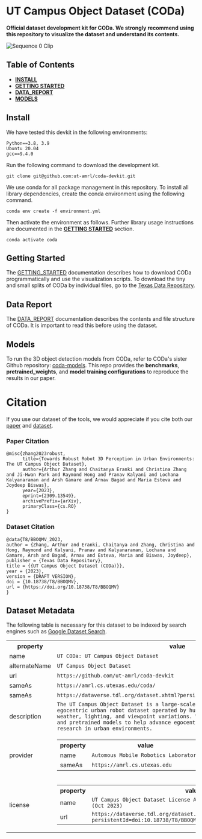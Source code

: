 # UT Campus Object Dataset (CODa)

<b>Official dataset development kit for CODa. We strongly recommend using this repository to visualize the
dataset and understand its contents.</b>

![Sequence 0 Clip](./docs/CODaComp1000Trim.gif)

## Table of Contents

- <b>[INSTALL](#INSTALL)</b>
- <b>[GETTING STARTED](#GETTING_STARTED)</b>
- <b>[DATA_REPORT](#DATA_REPORT)</b>
- <b>[MODELS](#MODELS)</b>

## <a name="Install"></a>Install

We have tested this devkit in the following environments: 
```
Python==3.8, 3.9
Ubuntu 20.04
gcc==9.4.0
```

Run the following command to download the development kit. 

```git clone git@github.com:ut-amrl/coda-devkit.git```

We use conda for all package management in this repository. To install all library dependencies, create the 
conda environment using the following command. 

```conda env create -f environment.yml```

Then activate the environment as follows. Further library usage instructions are documented in 
the <b>[GETTING STARTED](#GETTING_STARTED)</b> section.

```conda activate coda```

## <a name="GETTING_STARTED"></a>Getting Started

The [GETTING_STARTED](./docs/GETTING_STARTED.md) documentation describes how to download CODa programmatically
and use the visualization scripts. To download the tiny and small splits of CODa by individual files, go to the
[Texas Data Repository](https://dataverse.tdl.org/dataset.xhtml?persistentId=doi%3A10.18738%2FT8%2FBBOQMV&version=DRAFT).

## <a name="DATA_REPORT"></a>Data Report

The [DATA_REPORT](./docs/DATA_REPORT.md) documentation describes the contents and file structure of CODa. It
is important to read this before using the dataset.

## <a name="Models"></a>Models

To run the 3D object detection models from CODa, refer to CODa's sister Github repository: [coda-models](https://github.com/ut-amrl/coda-models). This repo provides the <b>benchmarks</b>, <b>pretrained_weights</b>, and 
<b>model training configurations</b> to reproduce the results in our paper.

# Citation
If you use our dataset of the tools, we would appreciate if you cite both our [paper](https://arxiv.org/abs/2309.13549) and [dataset](https://dataverse.tdl.org/dataset.xhtml?persistentId=doi:10.18738/T8/BBOQMV).

### Paper Citation
```
@misc{zhang2023robust,
      title={Towards Robust Robot 3D Perception in Urban Environments: The UT Campus Object Dataset}, 
      author={Arthur Zhang and Chaitanya Eranki and Christina Zhang and Ji-Hwan Park and Raymond Hong and Pranav Kalyani and Lochana Kalyanaraman and Arsh Gamare and Arnav Bagad and Maria Esteva and Joydeep Biswas},
      year={2023},
      eprint={2309.13549},
      archivePrefix={arXiv},
      primaryClass={cs.RO}
}
``` 

### Dataset Citation
```
@data{T8/BBOQMV_2023,
author = {Zhang, Arthur and Eranki, Chaitanya and Zhang, Christina and Hong, Raymond and Kalyani, Pranav and Kalyanaraman, Lochana and Gamare, Arsh and Bagad, Arnav and Esteva, Maria and Biswas, Joydeep},
publisher = {Texas Data Repository},
title = {{UT Campus Object Dataset (CODa)}},
year = {2023},
version = {DRAFT VERSION},
doi = {10.18738/T8/BBOQMV},
url = {https://doi.org/10.18738/T8/BBOQMV}
}
```

## Dataset Metadata
The following table is necessary for this dataset to be indexed by search
engines such as <a href="https://g.co/datasetsearch">Google Dataset Search</a>.
<div itemscope itemtype="http://schema.org/Dataset">
<table>
  <tr>
    <th>property</th>
    <th>value</th>
  </tr>
  <tr>
    <td>name</td>
    <td><code itemprop="name">UT CODa: UT Campus Object Dataset</code></td>
  </tr>
  <tr>
    <td>alternateName</td>
    <td><code itemprop="alternateName">UT Campus Object Dataset</code></td>
  </tr>
  <tr>
    <td>url</td>
    <td><code itemprop="url">https://github.com/ut-amrl/coda-devkit</code></td>
  </tr>
  <tr>
    <td>sameAs</td>
    <td><code itemprop="sameAs">https://amrl.cs.utexas.edu/coda/</code></td>
  </tr>
    <tr>
    <td>sameAs</td>
    <td><code itemprop="sameAs">https://dataverse.tdl.org/dataset.xhtml?persistentId=doi:10.18738/T8/BBOQMV</code></td>
  </tr>
  <tr>
    <td>description</td>
    <td><code itemprop="description">The UT Campus Object Dataset is a large-scale multiclass, multimodal egocentric urban robot dataset operated by human operators under a variety of weather, lighting, and viewpoint variations. We release this dataset publicly and pretrained models to help advance egocentric perception and navigation research in urban environments.</code></td>
  </tr>
  <tr>
    <td>provider</td>
    <td>
      <div itemscope itemtype="http://schema.org/Organization" itemprop="provider">
        <table>
          <tr>
            <th>property</th>
            <th>value</th>
          </tr>
          <tr>
            <td>name</td>
            <td><code itemprop="name">Automous Mobile Robotics Laboratory</code></td>
          </tr>
          <tr>
            <td>sameAs</td>
            <td><code itemprop="sameAs">https://amrl.cs.utexas.edu</code></td>
          </tr>
        </table>
      </div>
    </td>
  </tr>
  <tr>
    <td>license</td>
    <td>
      <div itemscope itemtype="http://schema.org/CreativeWork" itemprop="license">
        <table>
          <tr>
            <th>property</th>
            <th>value</th>
          </tr>
          <tr>
            <td>name</td>
            <td><code itemprop="name">UT Campus Object Dataset License Agreement for Non-Commercial Use (Oct 2023)</code></td>
          </tr>
          <tr>
            <td>url</td>
            <td><code itemprop="url">https://dataverse.tdl.org/dataset.xhtml?persistentId=doi:10.18738/T8/BBOQMV&version=1.2&selectTab=termsTab</code></td>
          </tr>
        </table>
      </div>
    </td>
  </tr>
</table>
</div>
